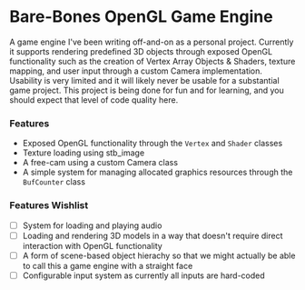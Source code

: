 # Bare-Bones OpenGL Game Engine

A game engine I've been writing off-and-on as a personal project. Currently it supports rendering predefined 3D objects through exposed OpenGL functionality such as the creation of Vertex Array Objects & Shaders, texture mapping, and user input through a custom Camera implementation. Usability is very limited and it will likely never be usable for a substantial game project. This project is being done for fun and for learning, and you should expect that level of code quality here.

### Features
* Exposed OpenGL functionality through the `Vertex` and `Shader` classes
* Texture loading using stb_image
* A free-cam using a custom Camera class
* A simple system for managing allocated graphics resources through the `BufCounter` class

### Features Wishlist
 - [ ] System for loading and playing audio
 - [ ] Loading and rendering 3D models in a way that doesn't require direct interaction with OpenGL functionality
 - [ ] A form of scene-based object hierachy so that we might actually be able to call this a game engine with a straight face
 - [ ] Configurable input system as currently all inputs are hard-coded